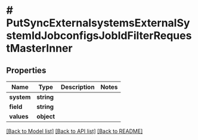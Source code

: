 # # PutSyncExternalsystemsExternalSystemIdJobconfigsJobIdFilterRequestMasterInner

## Properties

Name | Type | Description | Notes
------------ | ------------- | ------------- | -------------
**system** | **string** |  |
**field** | **string** |  |
**values** | **object** |  |

[[Back to Model list]](../../README.md#models) [[Back to API list]](../../README.md#endpoints) [[Back to README]](../../README.md)

